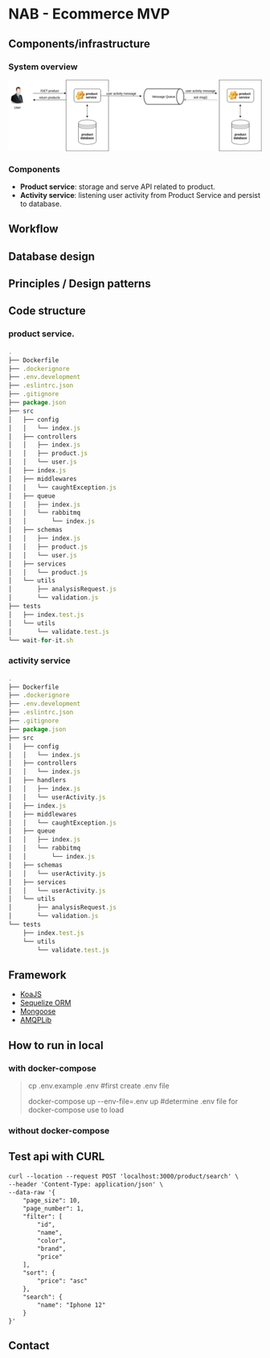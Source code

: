 # NAB - Ecommerce MVP

## Components/infrastructure
### System overview
![System component](./assets/images/architecture.png)
### Components

- **Product service**: storage and serve API related to product.
- **Activity service**: listening user activity from Product Service and persist to database.
## Workflow

## Database design

## Principles / Design patterns

## Code structure
### product service.
```javascript
.
├── Dockerfile
├── .dockerignore
├── .env.development
├── .eslintrc.json
├── .gitignore
├── package.json
├── src
│   ├── config
│   │   └── index.js
│   ├── controllers
│   │   ├── index.js
│   │   ├── product.js
│   │   └── user.js
│   ├── index.js
│   ├── middlewares
│   │   └── caughtException.js
│   ├── queue
│   │   ├── index.js
│   │   └── rabbitmq
│   │       └── index.js
│   ├── schemas
│   │   ├── index.js
│   │   ├── product.js
│   │   └── user.js
│   ├── services
│   │   └── product.js
│   └── utils
│       ├── analysisRequest.js
│       └── validation.js
├── tests
│   ├── index.test.js
│   └── utils
│       └── validate.test.js
└── wait-for-it.sh

```


### activity service
```javascript
.
├── Dockerfile
├── .dockerignore
├── .env.development
├── .eslintrc.json
├── .gitignore
├── package.json
├── src
│   ├── config
│   │   └── index.js
│   ├── controllers
│   │   └── index.js
│   ├── handlers
│   │   ├── index.js
│   │   └── userActivity.js
│   ├── index.js
│   ├── middlewares
│   │   └── caughtException.js
│   ├── queue
│   │   ├── index.js
│   │   └── rabbitmq
│   │       └── index.js
│   ├── schemas
│   │   └── userActivity.js
│   ├── services
│   │   └── userActivity.js
│   └── utils
│       ├── analysisRequest.js
│       └── validation.js
└── tests
    ├── index.test.js
    └── utils
        └── validate.test.js

```
## Framework
- [KoaJS](https://koajs.com/)
- [Sequelize ORM](https://sequelize.org/)
- [Mongoose](https://mongoosejs.com/)
- [AMQPLib](https://www.npmjs.com/package/amqplib)

## How to run in local
### with docker-compose 
> cp .env.example .env #first create .env file
> 
> docker-compose up --env-file=.env up #determine .env file for docker-compose use to load
### without docker-compose

## Test api with CURL
```
curl --location --request POST 'localhost:3000/product/search' \
--header 'Content-Type: application/json' \
--data-raw '{
    "page_size": 10,
    "page_number": 1,
    "filter": [
        "id",
        "name",
        "color",
        "brand",
        "price"
    ],
    "sort": {
        "price": "asc"
    },
    "search": {
        "name": "Iphone 12"
    }
}'
```
## Contact
